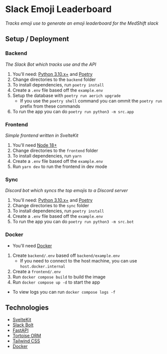 # Slack Emoji Leaderboard
*Tracks emoji use to generate an emoji leaderboard for the MedShift slack*

## Setup / Deployment

### Backend
*The Slack Bot which tracks use and the API*
1. You'll need: [Python 3.10.x+](https://python.org) and [Poetry](https://python-poetry.org)
2. Change directories to the `backend` folder
3. To install dependencies, run `poetry install`
4. Create a `.env` file based off the `example.env`
5. Setup the database with `poetry run aerich upgrade`
   - If you use the `poetry shell` command you can ommit the `poetry run` prefix from these commands
6. To run the app you can do `poetry run python3 -m src.app`

### Frontend
*Simple frontend written in SvelteKit*
1. You'll need [Node 18+](https://nodejs.org/)
2. Change directories to the `frontend` folder
3. To install dependencies, run `yarn`
4. Create a `.env` file based off the `example.env`
5. Run `yarn dev` to run the frontend in dev mode

### Sync
*Discord bot which syncs the top emojis to a Discord server*
1. You'll need: [Python 3.10.x+](https://python.org) and [Poetry](https://python-poetry.org)
2. Change directories to the `sync` folder
3. To install dependencies, run `poetry install`
4. Create a `.env` file based off the `example.env`
5. To run the app you can do `poetry run python3 -m src.bot`

### Docker
- You'll need [Docker](https://docker.com/)
1. Create `backend/.env` based off `backend/example.env`
   - If you need to connect to the host machine, you can use `host.docker.internal`
1. Create a `frontend/.env`
2. Run `docker compose build` to build the image
3. Run `docker compose up -d` to start the app
- To view logs you can run `docker compose logs -f`

## Technologies
- [SvelteKit](https://kit.svelte.dev/)
- [Slack Bolt](https://slack.dev/bolt-python/concepts)
- [FastAPI](https://fastapi.tiangolo.com/)
- [Tortoise ORM](https://tortoise-orm.readthedocs.io/)
- [Tailwind CSS](https://tailwindcss.com/)
- [Docker](https://docker.com/)

